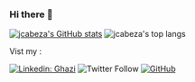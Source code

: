 ### Hi there 👋

[![jcabeza's GitHub stats](https://github-readme-stats.vercel.app/api?username=jcabeza&theme=algolia&show_icons=true&count_private=true)](https://github.com/rossifumax/rossifumax)
![jcabeza's top langs](https://github-readme-stats.vercel.app/api/top-langs/?username=jcabeza&theme=algolia&langs_count=10&layout=compact)

Vist my :

[![Linkedin: Ghazi](https://img.shields.io/badge/-josecabeza-blue?style=flat-square&logo=Linkedin&logoColor=white&link=https://www.linkedin.com/in/josecabeza/)](https://www.linkedin.com/in/josecabeza/)
![Twitter Follow](https://img.shields.io/twitter/follow/jcabeza_1?style=social)
[![GitHub](https://img.shields.io/github/followers/jcabeza?label=follow&style=social)](https://github.com/jcabeza)

<!--
**jcabeza/jcabeza** is a ✨ _special_ ✨ repository because its `README.md` (this file) appears on your GitHub profile.

Here are some ideas to get you started:

- 🔭 I’m currently working on ...
- 🌱 I’m currently learning ...
- 👯 I’m looking to collaborate on ...
- 🤔 I’m looking for help with ...
- 💬 Ask me about ...
- 📫 How to reach me: ...
- 😄 Pronouns: ...
- ⚡ Fun fact: ...
-->
